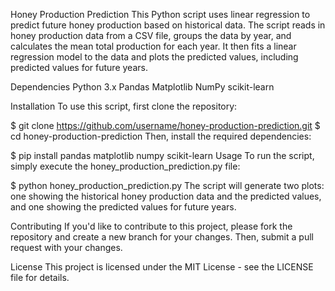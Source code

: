 Honey Production Prediction
This Python script uses linear regression to predict future honey production based on historical data. The script reads in honey production data from a CSV file, groups the data by year, and calculates the mean total production for each year. It then fits a linear regression model to the data and plots the predicted values, including predicted values for future years.

Dependencies
Python 3.x
Pandas
Matplotlib
NumPy
scikit-learn

Installation
To use this script, first clone the repository:

$ git clone https://github.com/username/honey-production-prediction.git
$ cd honey-production-prediction
Then, install the required dependencies:

$ pip install pandas matplotlib numpy scikit-learn
Usage
To run the script, simply execute the honey_production_prediction.py file:

$ python honey_production_prediction.py
The script will generate two plots: one showing the historical honey production data and the predicted values, and one showing the predicted values for future years.

Contributing
If you'd like to contribute to this project, please fork the repository and create a new branch for your changes. Then, submit a pull request with your changes.

License
This project is licensed under the MIT License - see the LICENSE file for details.




